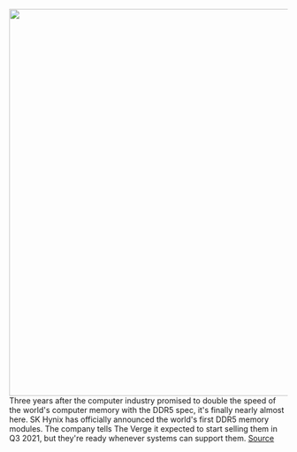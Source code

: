 <img src='https://cdn.vox-cdn.com/uploads/chorus_asset/file/11490453/a-01.0.png' width='700px' /><br/>
Three years after the computer industry promised to double the speed of the world's computer memory with the DDR5 spec, it's finally nearly almost here. SK Hynix has officially announced the world's first DDR5 memory modules. The company tells The Verge it expected to start selling them in Q3 2021, but they're ready whenever systems can support them.
<a href='https://www.theverge.com/circuitbreaker/2020/10/7/21506883/ddr5-ram-memory-first-modules-sk-hynix'> Source <a/>